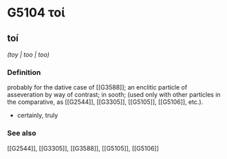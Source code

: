 # G5104 τοί

## toí

_(toy | too | too)_

### Definition

probably for the dative case of [[G3588]]; an enclitic particle of asseveration by way of contrast; in sooth; (used only with other particles in the comparative, as [[G2544]], [[G3305]], [[G5105]], [[G5106]], etc.).

- certainly, truly

### See also

[[G2544]], [[G3305]], [[G3588]], [[G5105]], [[G5106]]

